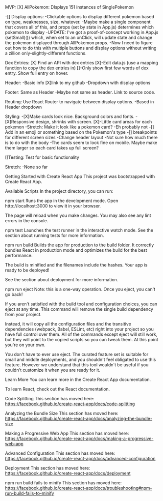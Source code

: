 MVP:
[X] AllPokemon: DIsplays 151 instances of SinglePokemon

-[] Display options:
-Clickable options to display different pokemon based on type, weaknesses, size, whatever.
-Maybe make a single component that covers all of this, and props (set by state in App.js) determines which pokemon to display
-UPDATE: I've got a proof-of-concept working in App.js (setSmall)()) which, when set to an onClick, will update state and change the pokemon displayed through AllPokemon props.
-Now I need to figure out how to do this with multiple buttons and display options without writing a zillion only-slightly-different functions.

Dex Entries:
[X] Find an API with dex entries
[X]-Edit data.js (use a mapping function to copy the dex entries in)
[]-Only show first few words of dex entry. Show full entry on hover.

Header:
-Basic info
[X]link to my github
-Dropdown with display options

Footer: Same as Header
-Maybe not same as header. Link to source code.

Routing: Use React Router to navigate between display options.
-Based in Header dropdown

Styling: -[X]Make cards look nice. Background colors and fonts. -[X]Responsive design, shrinks with screen.
[X]-Little card areas for each pokemon -Stretch: Make it look like a pokemon card?
-Eh probably not
-[] Add in an emoji or something based on the Pokemon's type
-[] breakpoints for different screen sizes
-Change header layout
-Not sure how much there is to do with the body
-The cards seem to look fine on mobile. Maybe make them larger so each card takes up full screen?

[]Testing: Test for basic functionality

Stretch:
-None so far

Getting Started with Create React App
This project was bootstrapped with Create React App.

Available Scripts
In the project directory, you can run:

npm start
Runs the app in the development mode.
Open http://localhost:3000 to view it in your browser.

The page will reload when you make changes.
You may also see any lint errors in the console.

npm test
Launches the test runner in the interactive watch mode.
See the section about running tests for more information.

npm run build
Builds the app for production to the build folder.
It correctly bundles React in production mode and optimizes the build for the best performance.

The build is minified and the filenames include the hashes.
Your app is ready to be deployed!

See the section about deployment for more information.

npm run eject
Note: this is a one-way operation. Once you eject, you can't go back!

If you aren't satisfied with the build tool and configuration choices, you can eject at any time. This command will remove the single build dependency from your project.

Instead, it will copy all the configuration files and the transitive dependencies (webpack, Babel, ESLint, etc) right into your project so you have full control over them. All of the commands except eject will still work, but they will point to the copied scripts so you can tweak them. At this point you're on your own.

You don't have to ever use eject. The curated feature set is suitable for small and middle deployments, and you shouldn't feel obligated to use this feature. However we understand that this tool wouldn't be useful if you couldn't customize it when you are ready for it.

Learn More
You can learn more in the Create React App documentation.

To learn React, check out the React documentation.

Code Splitting
This section has moved here: https://facebook.github.io/create-react-app/docs/code-splitting

Analyzing the Bundle Size
This section has moved here: https://facebook.github.io/create-react-app/docs/analyzing-the-bundle-size

Making a Progressive Web App
This section has moved here: https://facebook.github.io/create-react-app/docs/making-a-progressive-web-app

Advanced Configuration
This section has moved here: https://facebook.github.io/create-react-app/docs/advanced-configuration

Deployment
This section has moved here: https://facebook.github.io/create-react-app/docs/deployment

npm run build fails to minify
This section has moved here: https://facebook.github.io/create-react-app/docs/troubleshooting#npm-run-build-fails-to-minify
